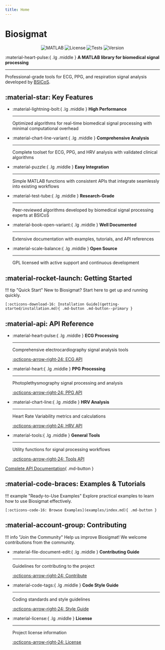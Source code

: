 ```yaml
---
title: Home
---
```


# Biosigmat

<div align="center" markdown>

![MATLAB](https://img.shields.io/badge/MATLAB-R2025-green?style=flat-square&logo=mathworks)
![License](https://img.shields.io/badge/License-GLP-blue?style=flat-square)
![Tests](https://img.shields.io/badge/Tests-Passing-green?style=flat-square&logo=checkmarx)
![Version](https://img.shields.io/badge/Version-0.1.0-orange?style=flat-square)

</div>

<div class="result" markdown>

:material-heart-pulse:{ .lg .middle } **A MATLAB library for biomedical signal processing**

---

Professional-grade tools for ECG, PPG, and respiration signal analysis developed by [BSICoS](https://bsicos.i3a.es/es/).

</div>

## :material-star: Key Features

<div class="grid cards" markdown>

-   :material-lightning-bolt:{ .lg .middle } **High Performance**

    ---

    Optimized algorithms for real-time biomedical signal processing with minimal computational overhead

-   :material-chart-line-variant:{ .lg .middle } **Comprehensive Analysis**

    ---

    Complete toolset for ECG, PPG, and HRV analysis with validated clinical algorithms

-   :material-puzzle:{ .lg .middle } **Easy Integration**

    ---

    Simple MATLAB functions with consistent APIs that integrate seamlessly into existing workflows

-   :material-test-tube:{ .lg .middle } **Research-Grade**

    ---

    Peer-reviewed algorithms developed by biomedical signal processing experts at BSICoS

-   :material-book-open-variant:{ .lg .middle } **Well Documented**

    ---

    Extensive documentation with examples, tutorials, and API references

-   :material-scale-balance:{ .lg .middle } **Open Source**

    ---

    GPL licensed with active support and continuous development

</div>

## :material-rocket-launch: Getting Started

!!! tip "Quick Start"
    New to Biosigmat? Start here to get up and running quickly.

    [:octicons-download-16: Installation Guide](getting-started/installation.md){ .md-button .md-button--primary }

## :material-api: API Reference

<div class="grid cards" markdown>

-   :material-heart-pulse:{ .lg .middle } **ECG Processing**

    ---

    Comprehensive electrocardiography signal analysis tools

    [:octicons-arrow-right-24: ECG API](api/ecg/index.md)

-   :material-heart:{ .lg .middle } **PPG Processing**

    ---

    Photoplethysmography signal processing and analysis

    [:octicons-arrow-right-24: PPG API](api/ppg/index.md)

-   :material-chart-line:{ .lg .middle } **HRV Analysis**

    ---

    Heart Rate Variability metrics and calculations

    [:octicons-arrow-right-24: HRV API](api/hrv/index.md)

-   :material-tools:{ .lg .middle } **General Tools**

    ---

    Utility functions for signal processing workflows

    [:octicons-arrow-right-24: Tools API](api/tools/index.md)

</div>

[Complete API Documentation](api/index.md){ .md-button }

## :material-code-braces: Examples & Tutorials

!!! example "Ready-to-Use Examples"
    Explore practical examples to learn how to use Biosigmat effectively.

    [:octicons-code-16: Browse Examples](examples/index.md){ .md-button }

## :material-account-group: Contributing

!!! info "Join the Community"
    Help us improve Biosigmat! We welcome contributions from the community.

<div class="grid cards" markdown>

-   :material-file-document-edit:{ .lg .middle } **Contributing Guide**

    ---

    Guidelines for contributing to the project

    [:octicons-arrow-right-24: Contribute](contribute/contribution-guide.md)

-   :material-code-tags:{ .lg .middle } **Code Style Guide**

    ---

    Coding standards and style guidelines

    [:octicons-arrow-right-24: Style Guide](contribute/code-style-guide.md)

-   :material-license:{ .lg .middle } **License**

    ---

    Project license information

    [:octicons-arrow-right-24: License](contribute/license.md)

</div>